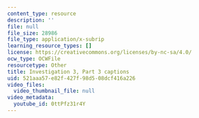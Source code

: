 ```yaml
---
content_type: resource
description: ''
file: null
file_size: 28986
file_type: application/x-subrip
learning_resource_types: []
license: https://creativecommons.org/licenses/by-nc-sa/4.0/
ocw_type: OCWFile
resourcetype: Other
title: Investigation 3, Part 3 captions
uid: 521aaa57-e82f-427f-98d5-08dcf416a226
video_files:
  video_thumbnail_file: null
video_metadata:
  youtube_id: 0ttPfz31r4Y
---
```

